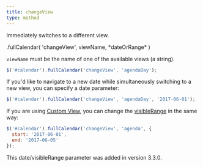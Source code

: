 ```yaml
---
title: changeView
type: method
---
```


Immediately switches to a different view.

<div class='spec' markdown='1'>
.fullCalendar( 'changeView', viewName, *dateOrRange* )
</div>

`viewName` must be the name of one of the available views (a string).

```js
$('#calendar').fullCalendar('changeView', 'agendaDay');
```

If you'd like to navigate to a new date while simultaneously switching to a new view, you can specify a date parameter:

```js
$('#calendar').fullCalendar('changeView', 'agendaDay', '2017-06-01');
```

If you are using [Custom View](custom-view-with-settings), you can change the [visibleRange](visibleRange) in the same way:

```js
$('#calendar').fullCalendar('changeView', 'agenda', {
  start: '2017-06-01',
  end: '2017-06-05'
});
```

This date/visibleRange parameter was added in version 3.3.0.
